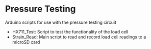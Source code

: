 # Pressure Testing

Arduino scripts for use with the pressure testing circuit


- HX711_Test: Script to test the functionality of the load cell
- Strain_Read: Main script to read and record load cell readings to a microSD card
